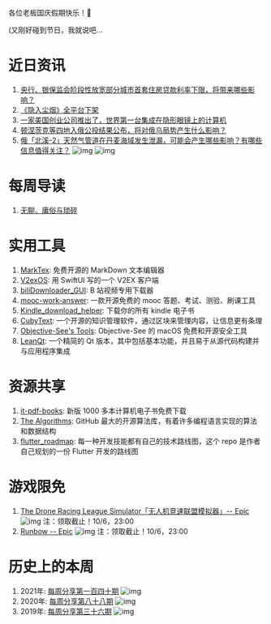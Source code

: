 各位老板国庆假期快乐！🎉   

(又刚好碰到节日，我就说吧...

# 近日资讯

1. [央行、银保监会阶段性放宽部分城市首套住房贷款利率下限，将带来哪些影响？](https://www.zhihu.com/question/556656623)
2. [《隐入尘烟》全平台下架](https://www.zhihu.com/question/516290284)
3. [一家美国创业公司推出了，世界第一台集成在隐形眼镜上的计算机](https://newatlas.com/wearables/mojo-vision-ar-contact-lens/)
3. [顿涅茨克等四地入俄公投结果公布，将对俄乌局势产生什么影响？](https://www.zhihu.com/question/555976713)
4. [俄「北溪-2」天然气管道在丹麦海域发生泄漏，可能会产生哪些影响？有哪些信息值得关注？](https://www.zhihu.com/question/555876473)
![img](http://mmbiz.qpic.cn/sz_mmbiz_png/pDARXZuibAKRwnNnnYmXEob1x8yzOaiaKK9GscUtNljiaQNF04cLlEZhKibb9m9PWtp3XGm5de2Pia3kmISI4C7xpUg/0?wx_fmt=png)
![img](http://mmbiz.qpic.cn/sz_mmbiz_png/pDARXZuibAKRwnNnnYmXEob1x8yzOaiaKKjhSP6oG1ibygBHO4HErZ9hwaVcvIic3ddaYEVVhTOz5Qy0N4bCXDmtRg/0?wx_fmt=png)

# 每周导读

1. [无聊、庸俗与琐碎](https://mp.weixin.qq.com/s/VcBhfZoR72bmIFMkffGEFg)

# 实用工具

1. [MarkTex](https://github.com/marktext/marktext): 免费开源的 MarkDown 文本编辑器
2. [V2exOS](https://github.com/isaced/V2exOS): 用 SwiftUI 写的一个 V2EX 客户端
3. [biliDownloader_GUI](https://github.com/JimmyLiang-lzm/biliDownloader_GUI): B 站视频专用下载器
4. [mooc-work-answer](https://github.com/11273/mooc-work-answer): 一款开源免费的 mooc 答题、考试、测验、刷课工具
5. [Kindle_download_helper](https://github.com/yihong0618/Kindle_download_helper): 下载你的所有 kindle 电子书
6. [CubyText](https://github.com/vincentdchan/CubyText): 一个开源的知识管理软件，通过区块来管理内容，让信息更有条理
7. [Objective-See's Tools](https://github.com/objective-see): Objective-See 的 macOS 免费和开源安全工具 
8. [LeanQt](https://github.com/rochus-keller/LeanQt): 一个精简的 Qt 版本，其中包括基本功能，并且易于从源代码构建并与应用程序集成

# 资源共享

1. [it-pdf-books](https://github.com/HeroHai/it-pdf-books): 新版 1000 多本计算机电子书免费下载
2. [The Algorithms](https://github.com/TheAlgorithms): GitHub 最大的开源算法库，有着许多编程语言实现的算法和数据结构
3. [flutter_roadmap](https://github.com/olexale/flutter_roadmap): 每一种开发技能都有自己的技术路线图，这个 repo 是作者自己规划的一份 Flutter 开发的路线图

# 游戏限免

1. [The Drone Racing League Simulator「无人机竞速联盟模拟器」-- Epic](https://store.epicgames.com/p/the-drone-racing-league-simulator)
![img](http://mmbiz.qpic.cn/sz_mmbiz_png/pDARXZuibAKRwnNnnYmXEob1x8yzOaiaKKYuuBe0TIqOmr5XpWOj4GxnDGbrVicOIvkh27HEeY2fIJje5l4lSp7rA/0?wx_fmt=png)
注：领取截止！10/6，23:00
2. [Runbow -- Epic](https://store.epicgames.com/p/runbow-fc9fa4)
![img](http://mmbiz.qpic.cn/sz_mmbiz_png/pDARXZuibAKRwnNnnYmXEob1x8yzOaiaKKKn0QYCpGFtGB4Ry7ICTK6g4RzyD9plBtZh3qicmgGc9XC3vbEqQm2UA/0?wx_fmt=png)
注：领取截止！10/6，23:00

# 历史上的本周

1. 2021年: [每周分享第一百四十期](https://mp.weixin.qq.com/s/AmJx28lP-ZGCLUThxs4nWQ)
![img](https://mmbiz.qpic.cn/sz_mmbiz_jpg/pDARXZuibAKSfsVnpic5s97ReYQJ4usC529ZOu58klShialvTia7xKKUcYJGicibJq2k8P0RAYDjXEOvsLyGku9CvfpA/640?wx_fmt=jpeg&wxfrom=5&wx_lazy=1&wx_co=1)
2. 2020年: [每周分享第八十八期](https://mp.weixin.qq.com/s/YKslfYK4llejxigtxiMluw)
![img](https://mmbiz.qpic.cn/sz_mmbiz_png/pDARXZuibAKTvaJOTrvxkiaHCMGvmkiacNusNA5tIbcNVZymk8DyTDqpDibdYHVgib2ibIbXAm4ibOmvUvtJXbgsaN2icg/640?wx_fmt=png&wxfrom=5&wx_lazy=1&wx_co=1)
3. 2019年: [每周分享第三十六期](https://mp.weixin.qq.com/s/9VjqZstgMpkG7c0XYAEiTQ)
![img](https://mmbiz.qpic.cn/mmbiz_jpg/pDARXZuibAKTokHPKic2hOESOLczJrXrDBass8BYIYG8EYVD5U72UlfZAk5uIdzonialSZ0WicUAM2DWMuF9vTictEA/640?wx_fmt=jpeg&wxfrom=5&wx_lazy=1&wx_co=1)
